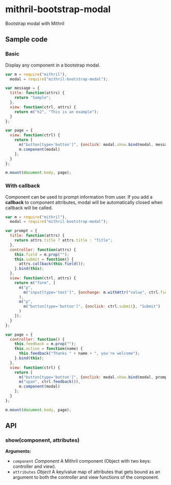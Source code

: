 # mithril-bootstrap-modal
Bootstrap modal with Mithril

## Sample code

### Basic

Display any component in a bootstrap modal.

```js
var m = require("mithril"),
  modal = require("mithril-bootstrap-modal");

var message = {
  title: function(attrs) {
    return "Sample";
  },
  view: function(ctrl, attrs) {
    return m("h2", "This is an example");
  }
};

var page = {
  view: function(ctrl) {
    return [
      m("button[type='button']", {onclick: modal.show.bind(modal, message)}, "This will display a reusable component in a popup"),
      m.component(modal)
    ];
  }
};

m.mount(document.body, page);
```

### With callback

Component can be used to prompt information from user. 
If you add a **callback** to component attributes, modal will be automatically closed when callback will be called.

```js
var m = require("mithril"),
  modal = require("mithril-bootstrap-modal");

var prompt = {
  title: function(attrs) {
    return attrs.title ? attrs.title : "Title";
  },
  controller: function(attrs) {
    this.field = m.prop("");
    this.submit = function() {
      attrs.callback(this.field());
    }.bind(this);
  },
  view: function(ctrl, attrs) {
    return m("form", [
      m("p",
        m("input[type='text']", {onchange: m.withAttr("value", ctrl.field), value: ctrl.field()})
      ),
      m("p",
        m("button[type='button']", {onclick: ctrl.submit}, "Submit")
      )
    ]);
  }
};

var page = {
  controller: function() {
    this.feedback = m.prop("");
    this.action = function(name) {
      this.feedback("Thanks " + name + ", you're welcome");
    }.bind(this);
  },
  view: function(ctrl) {
    return [
      m("button[type='button']", {onclick: modal.show.bind(modal, prompt, {callback: ctrl.action, title: "Please enter your name"})}, "Register"),
      m("span", ctrl.feedback()),
      m.component(modal)
    ];
  }
};

m.mount(document.body, page);
```

## API

### show(component, attributes)

**Arguments:**

  * `component` *Component* A Mithril component (Object with two keys: controller and view).
  * `attributes` *Object* A key/value map of attributes that gets bound as an argument to both the controller and view functions of the component.
